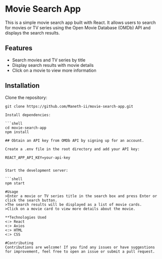 # Movie Search App

This is a simple movie search app built with React. It allows users to search for movies or TV series using the Open Movie Database (OMDb) API and displays the search results.

## Features

- Search movies and TV series by title
- Display search results with movie details
- Click on a movie to view more information

## Installation

 Clone the repository:

   ```shell
   git clone https://github.com/Maneth-ii/movie-search-app.git

  Install dependencies:

```shell
 cd movie-search-app
 npm install

## Obtain an API key from OMDb API by signing up for an account.

Create a .env file in the root directory and add your API key:

REACT_APP_API_KEY=your-api-key


Start the development server:

```shell
npm start

#Usage
>Enter a movie or TV series title in the search box and press Enter or click the search button.
>The search results will be displayed as a list of movie cards.
>Click on a movie card to view more details about the movie.

**Technologies Used
<:> React
<:> Axios
<:> HTML
<:> CSS

#Contributing
Contributions are welcome! If you find any issues or have suggestions for improvement, feel free to open an issue or submit a pull request.
